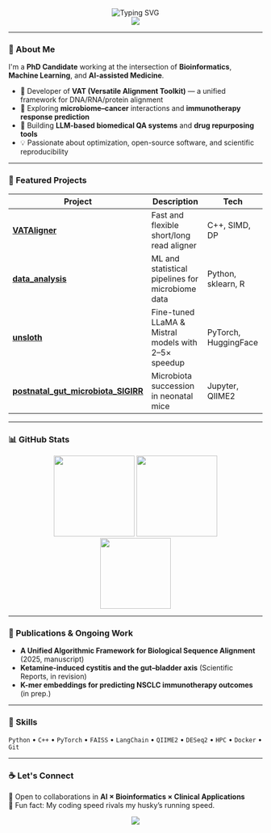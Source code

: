 <!-- Intro Section -->
<div align="center">
  <img src="https://readme-typing-svg.demolab.com?font=Inter&size=30&pause=1000&color=0D8ABC&center=true&vCenter=true&width=800&lines=Hi%2C+I'm+Hao+Xuan;Bioinformatics+%7C+AI+%7C+Software+Engineer;Building+Versatile+Alignment+Toolkit+(VAT);Transforming+LLMs+for+Cancer+%26+Microbiome+Research" alt="Typing SVG" />

  <br/>

  <a href="https://github.com/xuan13hao">
    <img src="https://img.shields.io/github/followers/xuan13hao?label=Followers&style=for-the-badge" />
  </a>
  <!-- <a href="mailto:xuan13hao@gmail.com">
    <img src="https://img.shields.io/badge/Contact-xuan13hao%40gmail.com-red?style=for-the-badge&logo=gmail" />
  </a>
  <a href="https://www.linkedin.com/">
    <img src="https://img.shields.io/badge/LinkedIn-Hao%20Xuan-blue?style=for-the-badge&logo=linkedin" />
  </a> -->
</div>

---

### 🧠 About Me
I'm a **PhD Candidate** working at the intersection of **Bioinformatics**, **Machine Learning**, and **AI-assisted Medicine**.

- 🧬 Developer of **VAT (Versatile Alignment Toolkit)** — a unified framework for DNA/RNA/protein alignment  
- 🧫 Exploring **microbiome–cancer** interactions and **immunotherapy response prediction**  
- 🤖 Building **LLM-based biomedical QA systems** and **drug repurposing tools**  
- 💡 Passionate about optimization, open-source software, and scientific reproducibility  

---

### 🚀 Featured Projects
| Project | Description | Tech |
|----------|--------------|------|
| [**VATAligner**](https://github.com/xuan13hao/VAT) | Fast and flexible short/long read aligner | C++, SIMD, DP |
| [**data_analysis**](https://github.com/xuan13hao/data_analysis) | ML and statistical pipelines for microbiome data | Python, sklearn, R |
| [**unsloth**](https://github.com/xuan13hao/unsloth) | Fine-tuned LLaMA & Mistral models with 2–5× speedup | PyTorch, HuggingFace |
| [**postnatal_gut_microbiota_SIGIRR**](https://github.com/xuan13hao/postnatal_gut_microbiota_SIGIRR) | Microbiota succession in neonatal mice | Jupyter, QIIME2 |

---

### 📊 GitHub Stats
<div align="center">
  <img src="https://github-readme-stats.vercel.app/api?username=xuan13hao&show_icons=true&theme=tokyonight&hide_border=true" height="160px" />
  <img src="https://github-readme-streak-stats.herokuapp.com?user=xuan13hao&theme=tokyonight&hide_border=true" height="160px" />
  <br/>
  <img src="https://github-readme-stats.vercel.app/api/top-langs/?username=xuan13hao&layout=compact&theme=tokyonight&hide_border=true" height="140px" />
</div>

---

### 🧩 Publications & Ongoing Work
- **A Unified Algorithmic Framework for Biological Sequence Alignment** (2025, manuscript)  
- **Ketamine-induced cystitis and the gut–bladder axis** (Scientific Reports, in revision)  
- **K-mer embeddings for predicting NSCLC immunotherapy outcomes** (in prep.)

---

### 🧰 Skills
`Python` • `C++` • `PyTorch` • `FAISS` • `LangChain` • `QIIME2` • `DESeq2` • `HPC` • `Docker` • `Git`

---

### ☕ Let's Connect
💬 Open to collaborations in **AI × Bioinformatics × Clinical Applications**  
🐾 Fun fact: My coding speed rivals my husky’s running speed.

<div align="center">
  <img src="https://capsule-render.vercel.app/api?type=rect&color=gradient&height=12&section=footer"/>
</div>
